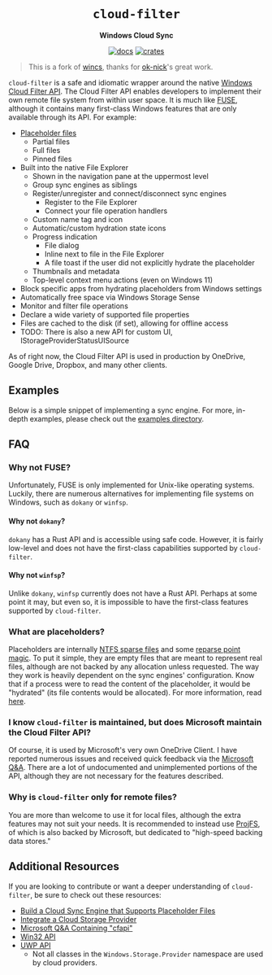 <div align="center">
  <h1><code>cloud-filter</code></h1>
  <p><strong>Windows Cloud Sync</strong></p>
  <p>
    <a href="https://docs.rs/cloud-filter/0.0.0/cloud-filter/"><img src="https://img.shields.io/readthedocs/cloud-filter" alt="docs" /></a>
    <a href="https://crates.io/crates/cloud-filter"><img src="https://img.shields.io/crates/v/cloud-filter" alt="crates" /></a>
  </p>
</div>

> This is a fork of [wincs](https://github.com/ok-nick/wincs), thanks for [ok-nick](https://github.com/ok-nick)'s great work.

`cloud-filter` is a safe and idiomatic wrapper around the native [Windows Cloud Filter API](https://docs.microsoft.com/en-us/windows/win32/cfapi/build-a-cloud-file-sync-engine). The Cloud Filter API enables developers to implement their own remote file system from within user space. It is much like [FUSE](#why-not-fuse), although it contains many first-class Windows features that are only available through its API.
For example:

* [Placeholder files](#what-are-placeholders)
    * Partial files
    * Full files
    * Pinned files
* Built into the native File Explorer
    * Shown in the navigation pane at the uppermost level
    * Group sync engines as siblings
    * Register/unregister and connect/disconnect sync engines
        * Register to the File Explorer
        * Connect your file operation handlers
    * Custom name tag and icon
    * Automatic/custom hydration state icons
    * Progress indication
        * File dialog
        * Inline next to file in the File Explorer
        * A file toast if the user did not explicitly hydrate the placeholder
    * Thumbnails and metadata
    * Top-level context menu actions (even on Windows 11)
* Block specific apps from hydrating placeholders from Windows settings
* Automatically free space via Windows Storage Sense
* Monitor and filter file operations
* Declare a wide variety of supported file properties
* Files are cached to the disk (if set), allowing for offline access
* TODO: There is also a new API for custom UI, IStorageProviderStatusUISource

As of right now, the Cloud Filter API is used in production by OneDrive, Google Drive, Dropbox, and many other clients.

## Examples

Below is a simple snippet of implementing a sync engine. For more, in-depth examples, please check out the [examples directory](https://github.com/ho-229/cloud-filter/tree/main/examples).

## FAQ

### Why not FUSE?
Unfortunately, FUSE is only implemented for Unix-like operating systems. Luckily, there are numerous alternatives for implementing file systems on Windows, such as `dokany` or `winfsp`.

#### Why not `dokany`?

`dokany` has a Rust API and is accessible using safe code. However, it is fairly low-level and does not have the first-class capabilities supported by `cloud-filter`.

#### Why not `winfsp`?

Unlike `dokany`, `winfsp` currently does not have a Rust API. Perhaps at some point it may, but even so, it is impossible to have the first-class features supported by `cloud-filter`.

### What are placeholders?

Placeholders are internally [NTFS sparse files](https://docs.microsoft.com/en-us/windows/win32/fileio/sparse-files) and some [reparse point magic](https://docs.microsoft.com/en-us/windows/win32/cfapi/build-a-cloud-file-sync-engine#compatibility-with-applications-that-use-reparse-points). To put it simple, they are empty files that are meant to represent real files, although are not backed by any allocation unless requested. The way they work is heavily dependent on the sync engines' configuration. Know that if a process were to read the content of the placeholder, it would be "hydrated" (its file contents would be allocated). For more information, read [here](https://docs.microsoft.com/en-us/windows/win32/cfapi/build-a-cloud-file-sync-engine). 
 
### I know `cloud-filter` is maintained, but does Microsoft maintain the Cloud Filter API?

Of course, it is used by Microsoft's very own OneDrive Client. I have reported numerous issues and received quick feedback via the [Microsoft Q&A](https://docs.microsoft.com/en-us/answers/search.html?c=7&includeChildren=false&type=question&redirect=search%2Fsearch&sort=newest&q=cfapi). There are a lot of undocumented and unimplemented portions of the API, although they are not necessary for the features described.

### Why is `cloud-filter` only for remote files?

You are more than welcome to use it for local files, although the extra features may not suit your needs. It is recommended to instead use [ProjFS](https://docs.microsoft.com/en-us/windows/win32/projfs/projected-file-system), of which is also backed by Microsoft, but dedicated to "high-speed backing data stores."

## Additional Resources

If you are looking to contribute or want a deeper understanding of `cloud-filter`, be sure to check out these resources:
* [Build a Cloud Sync Engine that Supports Placeholder Files](https://docs.microsoft.com/en-us/windows/win32/cfapi/build-a-cloud-file-sync-engine)
* [Integrate a Cloud Storage Provider](https://docs.microsoft.com/en-us/windows/win32/shell/integrate-cloud-storage)
* [Microsoft Q&A Containing "cfapi"](https://docs.microsoft.com/en-us/answers/search.html?c=7&includeChildren=false&type=question&redirect=search%2Fsearch&sort=newest&q=cfapi)
* [Win32 API](https://docs.microsoft.com/en-us/windows/win32/cfapi/cloud-filter-reference)
* [UWP API](https://docs.microsoft.com/en-us/uwp/api/windows.storage.provider?view=winrt-22621)
    * Not all classes in the `Windows.Storage.Provider` namespace are used by cloud providers.

